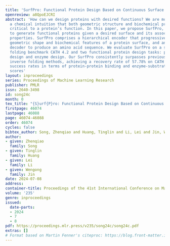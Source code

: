 ```yaml
---
title: 'SurfPro: Functional Protein Design Based on Continuous Surface'
openreview: a8QpoEJCRI
abstract: 'How can we design proteins with desired functions? We are motivated by
  a chemical intuition that both geometric structure and biochemical properties are
  critical to a protein’s function. In this paper, we propose SurfPro, a new method
  to generate functional proteins given a desired surface and its associated biochemical
  properties. SurfPro comprises a hierarchical encoder that progressively models the
  geometric shape and biochemical features of a protein surface, and an autoregressive
  decoder to produce an amino acid sequence. We evaluate SurfPro on a standard inverse
  folding benchmark CATH 4.2 and two functional protein design tasks: protein binder
  design and enzyme design. Our SurfPro consistently surpasses previous state-of-the-art
  inverse folding methods, achieving a recovery rate of 57.78% on CATH 4.2 and higher
  success rates in terms of protein-protein binding and enzyme-substrate interaction
  scores'
layout: inproceedings
series: Proceedings of Machine Learning Research
publisher: PMLR
issn: 2640-3498
id: song24c
month: 0
tex_title: "{S}urf{P}ro: Functional Protein Design Based on Continuous Surface"
firstpage: 46074
lastpage: 46088
page: 46074-46088
order: 46074
cycles: false
bibtex_author: Song, Zhenqiao and Huang, Tinglin and Li, Lei and Jin, Wengong
author:
- given: Zhenqiao
  family: Song
- given: Tinglin
  family: Huang
- given: Lei
  family: Li
- given: Wengong
  family: Jin
date: 2024-07-08
address:
container-title: Proceedings of the 41st International Conference on Machine Learning
volume: '235'
genre: inproceedings
issued:
  date-parts:
  - 2024
  - 7
  - 8
pdf: https://proceedings.mlr.press/v235/song24c/song24c.pdf
extras: []
# Format based on Martin Fenner's citeproc: https://blog.front-matter.io/posts/citeproc-yaml-for-bibliographies/
---
```

